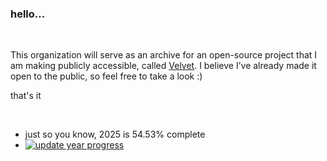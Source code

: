 ### hello...

<br/>

This organization will serve as an archive for an open-source project that I am making publicly accessible, called [Velvet](https://github.com/velve-t/core). I believe I’ve already made it open to the public, so feel free to take a look :)

that's it

<br/>

- just so you know, 2025 is 54.53% complete
- [![update year progress](https://github.com/velve-t/.github/actions/workflows/main.yml/badge.svg?event=schedule)](https://github.com/velve-t/.github/actions/workflows/main.yml)